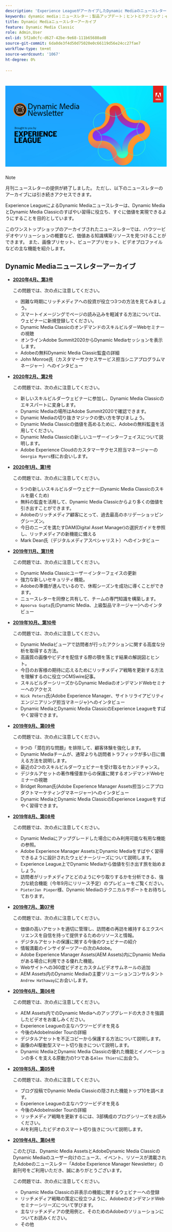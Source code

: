```yaml
---
description: 'Experience LeagueがアーカイブしたDynamic Mediaのニュースレターは、月刊ニュースレターでした。 Dynamic MediaとDynamic Media Classicをすばやく習得して、すぐに価値を実現できるようにすることを目的に設計されています。 アーカイブされたニュースレターには、廃止されたワンストップショップニュースレターで利用できる貴重な知識構築リソースが含まれています。 アーカイブされたニュースレターには、ハウツービデオとソリューションの概要が含まれます。 また、画像プリセット、ビューアプリセット、ビデオプロファイルなどの主な機能を紹介します。 '
keywords: dynamic media；ニュースレター；製品アップデート；ヒントとテクニック；イベント；顧客の成功；ブログ；ブログ；画像；ビデオ；機能；機能
title: Dynamic Mediaニュースレターアーカイブ
feature: Dynamic Media Classic
role: Admin,User
exl-id: 5f2a0cfc-d627-42be-9e68-111b65680ad8
source-git-commit: 6da0de3f4d50d75020e0c66119d56e24cc27fae7
workflow-type: tm+mt
source-wordcount: '1067'
ht-degree: 0%

---
```


# ![Dynamic Mediaニュースレターのロゴ](/help/assets/dynamic-media-newsletter-logo.png)

>[!NOTE]
>
>月刊ニュースレターの提供が終了しました。 ただし、以下のニュースレターのアーカイブには引き続きアクセスできます。

Experience LeagueによるDynamic Mediaニュースレターは、Dynamic MediaとDynamic Media Classicのすばやい習得に役立ち、すぐに価値を実現できるようにすることを目的としています。

このワンストップショップのアーカイブされたニュースレターでは、ハウツービデオやソリューションの概要など、価値ある知識構築リソースを見つけることができます。 また、画像プリセット、ビューアプリセット、ビデオプロファイルなどの主な機能を紹介します。

<!-- ## Get inspired. Stay informed.

[Sign up](https://www.adobe.com/subscription/dynamic-media-newsletter.html) to receive the Dynamic Media newsletter on a monthly basis in your inbox. -->

## Dynamic Mediaニュースレターアーカイブ

<!-- * **[May 2020, Issue 4](https://expleague.azureedge.net/assets/aem/Experience-Insider-vol.31.html)**

    In this issue:

    * What business continuity means in uncertain times.
    * Key takeaways from the first all-digital Adobe Summit.
    * Must-watch Experience Manager breakout sessions.
    * Summit customer spotlight: Under Armour.
    * Never miss an Experience Insider webinar.
    * Public sector spotlight: The urgent need for digital enrollment.
    * Look what’s new in Experience Manager Innovation.
    * Build your Experience Manager skills *live* with the Adobe pros.
    * Connect with the Adobe Experience Manager Community.
    * Fast-track your Adobe expertise with Adobe Experience League. -->

* **[2020年4月、第3号](https://expleague.azureedge.net/assets/dynamic-media/Dynamic_Media_Newsletter_04_2020_April.html)**

   この問題では、次の点に注意してください。

   * 困難な時期にリッチメディアへの投資が役立つ3つの方法を見てみましょう。
   * スマートイメージングでページの読み込みを軽減する方法については、ウェビナーに新規登録してください。
   * Dynamic Media ClassicのオンデマンドのスキルビルダーWebセミナーの視聴
   * オンラインAdobe Summit2020からDynamic Mediaセッションを表示します。
   * Adobeの無料Dynamic Media Classic監査の詳細
   * John Monroe氏（カスタマーサクセスサービス担当シニアプログラムマネージャー）へのインタビュー

<!--     >[!IMPORTANT]
    >
    >Adobe wants to make sure they are only sending the Dynamic Media newsletter to people who want to receive it. To continue receiving the newsletter after this issue, sign up for it [here](https://nam04.safelinks.protection.outlook.com/?url=http%3A%2F%2Ft.messages.adobe.com%2Fr%2F%3Fid%3Dha6c66e%2C266d7ba%2C26edbee&data=02%7C01%7Crbrough%40adobe.com%7Ce0ec0f8dde0f4eb03d9c08d7e2173fd3%7Cfa7b1b5a7b34438794aed2c178decee1%7C0%7C0%7C637226461801398160&sdata=3c1oREsqy%2FeDPKC3dd4IO9dXomQ1XbokaBAYQl8obrk%3D&reserved=0). -->

* **[2020年2月、第2号](https://expleague.azureedge.net/assets/dynamic-media/Dynamic_Media_Newsletter_02_2020_Feb.html)**

   この問題では、次の点に注意してください。

   * 新しいスキルビルダーウェビナーに参加し、Dynamic Media Classicのエキスパートに変身します。
   * Dynamic Mediaの場所はAdobe Summit2020で確認できます。
   * Dynamic Mediaの切り抜きマジックの使い方を学びましょう。
   * Dynamic Media Classicの価値を高めるために、Adobeの無料監査を活用してください。
   * Dynamic Media Classicの新しいユーザーインターフェイスについて説明します。
   * Adobe Experience Cloudのカスタマーサクセス担当マネージャーの`Georgia Myers`様にお会いします。

* **[2020年1月、第1号](https://expleague.azureedge.net/assets/dynamic-media/Dynamic_Media_Newsletter_01_2020_Jan.html)**

   この問題では、次の点に注意してください。

   * 5つの新しいスキルビルダーウェビナー(Dynamic Media Classicのスキルを磨くため)
   * 無料の監査を活用して、Dynamic Media Classicからより多くの価値を引き出すことができます。
   * Adobeのリッチメディア顧客にとって、過去最高のホリデーショッピングシーズン。
   * 今日のニーズを満たすDAM(Digital Asset Manager)の選択ガイドを参照し、リッチメディアの新機能に備える
   * Mark Dean氏（デジタルメディアスペシャリスト）へのインタビュー

* **[2019年11月、第11号](https://expleague.azureedge.net/assets/dynamic-media/Dynamic_Media_Newsletter_11_2019_Nov.html)**

   この問題では、次の点に注意してください。

   * Dynamic Media Classicユーザーインターフェイスの更新
   * 強力な新しいセキュリティ機能。
   * Adobeの準備が進んでいるので、休暇シーズンを成功に導くことができます。
   * ニュースレターを同僚と共有して、チームの専門知識を構築します。
   * `Apoorva Gupta`氏(Dynamic Media、上級製品マネージャー)へのインタビュー

* **[2019年10月、第10号](https://expleague.azureedge.net/assets/dynamic-media/Dynamic_Media_Newsletter_10_2019_Oct.html)**

   この問題では、次の点に注意してください。

   * Dynamic Mediaビューアで訪問者が行ったアクションに関する高度な分析を取得する方法。
   * 高画質の画像やビデオを配信する際の顎を落とす結果の解説図とヒント。
   * 今日のお客様の期待に応えるためにリッチメディア戦略を更新する方法を理解するのに役立つCMSwire記事。
   * スキルビルダーシリーズからDynamic MediaのオンデマンドWebセミナーへのアクセス
   * `Nick Peters`氏(Adobe Experience Manager、サイトリライアビリティエンジニアリング担当マネージャ)へのインタビュー
   * Dynamic MediaとDynamic Media ClassicのExperience Leagueをすばやく習得できます。

* **[2019年9月、第09号](https://expleague.azureedge.net/assets/dynamic-media/Dynamic_Media_Newsletter_09_2019_Sept.html)**

   この問題では、次の点に注意してください。

   * 9つの「潜在的な問題」を排除して、顧客体験を強化します。
   * Dynamic Mediaチームが、通常よりも訪問者トラフィックが多い日に備える方法を説明します。
   * 最近の2つのスキルビルダーウェビナーを受け取るセカンドチャンス。
   * デジタルアセットの著作権侵害からの保護に関するオンデマンドWebセミナーの視聴
   * Bridget Roman氏(Adobe Experience Manager Assets担当シニアプロダクトマーケティングマネージャー)へのインタビュー
   * Dynamic MediaとDynamic Media ClassicのExperience Leagueをすばやく習得できます。


* **[2019年8月、第08号](https://expleague.azureedge.net/assets/dynamic-media/Dynamic_Media_Newsletter_08_2019_Aug.html)**

   この問題では、次の点に注意してください。

   * Dynamic Mediaにアップグレードした場合にのみ利用可能な有用な機能の参照。
   * Adobe Experience Manager AssetsとDynamic Mediaをすばやく習得できるように設計されたウェビナーシリーズについて説明します。
   * Experience League上でDynamic Mediaから価値を引き出す旅を始めましょう。
   * 訪問者がリッチメディアとどのようにやり取りするかを分析できる、強力な統合機能（今年9月にリリース予定）のプレビューをご覧ください。
   * `PieterJan Pieper`様、Dynamic Mediaのテクニカルサポートをお待ちしております。

* **[2019年7月、第07号](https://expleague.azureedge.net/assets/dynamic-media/Dynamic_Media_Newsletter_07_2019_July.html)**

   この問題では、次の点に注意してください。

   * 価値の高いアセットを適切に管理し、訪問者の再訪を維持するエクスペリエンスを自信を持って提供するためのリソースと情報。
   * デジタルアセットの保護に関する今後のウェビナーの紹介
   * 情報満載のインサイダーツアーの次のAdobe。
   * Adobe Experience Manager Assets(AEM Assets)内にDynamic Mediaがある場合に利用できる優れた機能。
   * Webサイトへの360度ビデオとカスタムビデオサムネールの追加
   * AEM Assets内のDynamic Mediaの主要ソリューションコンサルタント`Andrew Hathaway`にお会いします。

* **[2019年6月、第06号](https://expleague.azureedge.net/assets/dynamic-media/Dynamic_Media_Newsletter_06_2019_June.html)**

   この問題では、次の点に注意してください。

   * AEM Assets内でのDynamic Mediaへのアップグレードの大きさを強調したビデオをお楽しみください。
   * Experience Leagueの主なハウツービデオを見る
   * 今後のAdobeInsider Tourの詳細
   * デジタルアセットを不正コピーから保護する方法について説明します。
   * 画像のAI駆動型スマート切り抜きについて説明します。
   * Dynamic MediaとDynamic Media Classicの優れた機能とイノベーションの多くを支える原動力の1つである`Alex Thiers`に出会う。

* **[2019年5月、第05号](https://expleague.azureedge.net/assets/dynamic-media/Dynamic_Media_Newsletter_05_2019_May.html)**

   この問題では、次の点に注意してください。

   * ブログ投稿でDynamic Media Classicの隠された機能トップ10を調べます。
   * Experience Leagueの主なハウツービデオを見る
   * 今後のAdobeInsider Tourの詳細
   * リッチメディア戦略を更新するには、3部構成のブログシリーズをお読みください。
   * AIを利用したビデオのスマート切り抜きについて説明します。

* **[2019年4月、第04号](https://expleague.azureedge.net/assets/dynamic-media/Dynamic_Media_Newsletter_04_2019_April.html)**

   このたびは、Dynamic Media AssetsとAdobeDynamic Media ClassicのDynamic Mediaのユーザー向けのニュース、イベント、リソースが満載されたAdobeのニュースレター「Adobe Experience Manager Newsletter」の創刊号をご利用いただき、誠にありがとうございます。

   この問題では、次の点に注意してください。

   * Dynamic Media Classicの非表示の機能に関するウェビナーへの登録
   * リッチメディア戦略の策定に役立つように、AdobeのオンデマンドWebセミナーシリーズについて学びます。
   * 主なリッチメディアの使用例と、そのためのAdobeのソリューションについてお読みください。
   * その他
